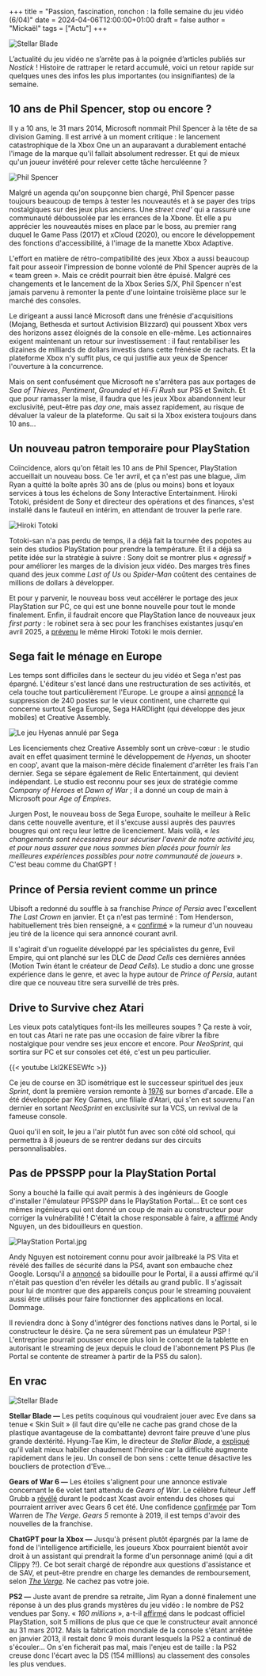 +++
title = "Passion, fascination, ronchon : la folle semaine du jeu vidéo (6/04)"
date = 2024-04-06T12:00:00+01:00
draft = false
author = "Mickaël"
tags = ["Actu"]
+++ 

![Stellar Blade](Eve.jpg "N'est-ce point le week-end que je vois poindre derrière les persiennes ?")

L’actualité du jeu vidéo ne s’arrête pas à la poignée d’articles publiés sur *Nostick* ! Histoire de rattraper le retard accumulé, voici un retour rapide sur quelques unes des infos les plus importantes (ou insignifiantes) de la semaine.

## 10 ans de Phil Spencer, stop ou encore ?

Il y a 10 ans, le 31 mars 2014, Microsoft nommait Phil Spencer à la tête de sa division Gaming. Il est arrivé à un moment critique : le lancement catastrophique de la Xbox One un an auparavant a durablement entaché l'image de la marque qu'il fallait absolument redresser. Et qui de mieux qu'un joueur invétéré pour relever cette tâche herculéenne ?

![Phil Spencer](PhilSpencer.jpg "Phil Spencer a remis Xbox sur les bons rails, mais où mènent-ils ? © CC0 1.0 DEED")

Malgré un agenda qu'on soupçonne bien chargé, Phil Spencer passe toujours beaucoup de temps à tester les nouveautés et à se payer des trips nostalgiques sur des jeux plus anciens. Une *street cred'* qui a rassuré une communauté déboussolée par les errances de la Xbone. Et elle a pu apprécier les nouveautés mises en place par le boss, au premier rang duquel le Game Pass (2017) et xCloud (2020), ou encore le développement des fonctions d'accessibilité, à l'image de la manette Xbox Adaptive. 

L'effort en matière de rétro-compatibilité des jeux Xbox a aussi beaucoup fait pour asseoir l'impression de bonne volonté de Phil Spencer auprès de la « team green ». Mais ce crédit pourrait bien être épuisé. Malgré ces changements et le lancement de la Xbox Series S/X, Phil Spencer n'est jamais parvenu à remonter la pente d'une lointaine troisième place sur le marché des consoles. 

Le dirigeant a aussi lancé Microsoft dans une frénésie d'acquisitions (Mojang, Bethesda et surtout Activision Blizzard) qui poussent Xbox vers des horizons assez éloignés de la console en elle-même. Les actionnaires exigent maintenant un retour sur investissement : il faut rentabiliser les dizaines de milliards de dollars investis dans cette frénésie de rachats. Et la plateforme Xbox n'y suffit plus, ce qui justifie aux yeux de Spencer l'ouverture à la concurrence. 

Mais on sent confusément que Microsoft ne s'arrêtera pas aux portages de *Sea of Thieves*, *Pentiment*, *Grounded* et *Hi-Fi Rush* sur PS5 et Switch. Et que pour ramasser la mise, il faudra que les jeux Xbox abandonnent leur exclusivité, peut-être pas *day one*, mais assez rapidement, au risque de dévaluer la valeur de la plateforme. Qu sait si la Xbox existera toujours dans 10 ans…

## Un nouveau patron temporaire pour PlayStation

Coïncidence, alors qu'on fêtait les 10 ans de Phil Spencer, PlayStation accueillait un nouveau boss. Ce 1er avril, et ça n'est pas une blague, Jim Ryan a quitté la boîte après 30 ans de (plus ou moins) bons et loyaux services à tous les échelons de Sony Interactive Entertainment. Hiroki Totoki, président de Sony et directeur des opérations et des finances, s'est installé dans le fauteuil en intérim, en attendant de trouver la perle rare.

![Hiroki Totoki](HirokiTotoki.jpg "Hiroki Totoki a temporairement pris le fauteuil de Jim Ryan.")

Totoki-san n'a pas perdu de temps, il a déjà fait la tournée des popotes au sein des studios PlayStation pour prendre la température. Et il a déjà sa petite idée sur la stratégie à suivre : Sony doit se montrer plus « *agressif* » pour améliorer les marges de la division jeux vidéo. Des marges très fines quand des jeux comme *Last of Us* ou *Spider-Man* coûtent des centaines de millions de dollars à développer.

Et pour y parvenir, le nouveau boss veut accélérer le portage des jeux PlayStation sur PC, ce qui est une bonne nouvelle pour tout le monde finalement. Enfin, il faudrait encore que PlayStation lance de nouveaux jeux *first party* : le robinet sera à sec pour les franchises existantes jusqu'en avril 2025, a [prévenu](https://www.ign.com/articles/sony-will-not-release-any-new-major-existing-playstation-franchise-titles-before-april-2025) le même Hiroki Totoki le mois dernier.

## Sega fait le ménage en Europe

Les temps sont difficiles dans le secteur du jeu vidéo et Sega n'est pas épargné. L'éditeur s'est lancé dans une restructuration de ses activités, et cela touche tout particulièrement l'Europe. Le groupe a ainsi [annoncé](https://www.gamesindustry.biz/sega-sells-relic-and-will-cut-240-jobs-across-uk-studios) la suppression de 240 postes sur le vieux continent, une charrette qui concerne surtout Sega Europe, Sega HARDlight (qui développe des jeux mobiles) et Creative Assembly.

![Le jeu Hyenas annulé par Sega](Hyenas-Sega.jpg "Personne ne chassera les peluches de Sonic dans Hyenas.")

Les licenciements chez Creative Assembly sont un crève-cœur : le studio avait en effet quasiment terminé le développement de *Hyenas*, un shooter en coop', avant que la maison-mère décide finalement d'arrêter les frais l'an dernier. Sega se sépare également de Relic Entertainment, qui devient indépendant. Le studio est reconnu pour ses jeux de stratégie comme *Company of Heroes* et *Dawn of War* ; il a donné un coup de main à Microsoft pour *Age of Empires*.

Jurgen Post, le nouveau boss de Sega Europe, souhaite le meilleur à Relic dans cette nouvelle aventure, et il s'excuse aussi auprès des pauvres bougres qui ont reçu leur lettre de licenciement. Mais voilà, « *les changements sont nécessaires pour sécuriser l'avenir de notre activité jeu, et pour nous assurer que nous sommes bien placés pour fournir les meilleures expériences possibles pour notre communauté de joueurs* ». C'est beau comme du ChatGPT !

## Prince of Persia revient comme un prince

Ubisoft a redonné du souffle à sa franchise *Prince of Persia* avec l'excellent *The Last Crown* en janvier. Et ça n'est pas terminé : Tom Henderson, habituellement très bien renseigné, a « [confirmé](https://twitter.com/_Tom_Henderson_/status/1775522904727261615) » la rumeur d'un nouveau jeu tiré de la licence qui sera annoncé courant avril. 

Il s'agirait d'un roguelite développé par les spécialistes du genre, Evil Empire, qui ont planché sur les DLC de *Dead Cells* ces dernières années (Motion Twin étant le créateur de *Dead Cells*). Le studio a donc une grosse expérience dans le genre, et avec la hype autour de *Prince of Persia*, autant dire que ce nouveau titre sera surveillé de très près.

## Drive to Survive chez Atari

Les vieux pots catalytiques font-ils les meilleures soupes ? Ça reste à voir, en tout cas Atari ne rate pas une occasion de faire vibrer la fibre nostalgique pour vendre ses jeux encore et encore. Pour *NeoSprint*, qui sortira sur PC et sur consoles cet été, c'est un peu particulier.

{{< youtube Lkl2KESEWfc >}} 

Ce jeu de course en 3D isométrique est le successeur spirituel des jeux *Sprint*, dont la première version remonte à [1976](https://en.wikipedia.org/wiki/Sprint_2) sur bornes d'arcade. Elle a été développée par Key Games, une filiale d'Atari, qui s'en est souvenu l'an dernier en sortant *NeoSprint* en exclusivité sur la VCS, un revival de la fameuse console.

Quoi qu'il en soit, le jeu a l'air plutôt fun avec son côté old school, qui permettra à 8 joueurs de se rentrer dedans sur des circuits personnalisables.

## Pas de PPSSPP pour la PlayStation Portal

Sony a bouché la faille qui avait permis à des ingénieurs de Google d'installer l'émulateur PPSSPP dans le PlayStation Portal… Et ce sont ces mêmes ingénieurs qui ont donné un coup de main au constructeur pour corriger la vulnérabilité ! C'était la chose responsable à faire, a [affirmé](https://twitter.com/theflow0/status/1775141744822071319) Andy Nguyen, un des bidouilleurs en question. 

![PlayStation Portal.jpg](Portal.jpg "Le PlayStation Portal équipé de l'émulateur PPSSPP. © Andy Nguyen")

Andy Nguyen est notoirement connu pour avoir jailbreaké la PS Vita et révélé des failles de sécurité dans la PS4, avant son embauche chez Google. Lorsqu'il a [annoncé](https://twitter.com/theflow0/status/1759627938910089575) sa bidouille pour le Portal, il a aussi affirmé qu'il n'était pas question d'en révéler les détails au grand public. Il s'agissait pour lui de montrer que des appareils conçus pour le streaming pouvaient aussi être utilisés pour faire fonctionner des applications en local. Dommage.

Il reviendra donc à Sony d'intégrer des fonctions natives dans le Portal, si le constructeur le désire. Ça ne sera sûrement pas un émulateur PSP ! L'entreprise pourrait pousser encore plus loin le concept de la tablette en autorisant le streaming de jeux depuis le cloud de l'abonnement PS Plus (le Portal se contente de streamer à partir de la PS5 du salon).

## En vrac

![Stellar Blade](StellarBlade.jpg "")

**Stellar Blade —** Les petits coquinous qui voudraient jouer avec Eve dans sa tenue « Skin Suit » (il faut dire qu'elle ne cache pas grand chose de la plastique avantageuse de la combattante) devront faire preuve d'une plus grande dextérité. Hyung-Tae Kim, le directeur de *Stellar Blade*, a [expliqué](https://www.famitsu.com/news/202403/27338068.html) qu'il valait mieux habiller chaudement l'héroïne car la difficulté augmente rapidement dans le jeu. Un conseil de bon sens : cette tenue désactive les boucliers de protection d'Eve…

**Gears of War 6 —** Les étoiles s'alignent pour une annonce estivale concernant le 6e volet tant attendu de *Gears of War*. Le célèbre fuiteur Jeff Grubb a [révélé](https://www.youtube.com/watch?v=yurkUBMTAWw) durant le podcast Xcast avoir entendu des choses qui pourraient arriver avec Gears 6 cet été. Une confidence [confirmée](https://twitter.com/tomwarren/status/1775874925850513581) par Tom Warren de *The Verge*. *Gears 5* remonte à 2019, il est temps d'avoir des nouvelles de la franchise.

**ChatGPT pour la Xbox —** Jusqu'à présent plutôt épargnés par la lame de fond de l'intelligence artificielle, les joueurs Xbox pourraient bientôt avoir droit à un assistant qui prendrait la forme d'un personnage animé (qui a dit Clippy ?!). Ce bot serait chargé de répondre aux questions d'assistance et de SAV, et peut-être prendre en charge les demandes de remboursement, selon *[The Verge](https://www.theverge.com/2024/4/2/24118728/microsoft-xbox-ai-chatbot-testing)*. Ne cachez pas votre joie.

**PS2 —** Juste avant de prendre sa retraite, Jim Ryan a donné finalement une réponse à un des plus grands mystères du jeu vidéo : le nombre de PS2 vendues par Sony. « *160 millions* », a-t-il [affirmé](https://blog.playstation.com/2024/03/29/official-playstation-podcast-episode-481-heres-to-you-jim/) dans le podcast officiel PlayStation, soit 5 millions de plus que ce que le constructeur avait annoncé au 31 mars 2012. Mais la fabrication mondiale de la console s'étant arrêtée en janvier 2013, il restait donc 9 mois durant lesquels la PS2 a continué de s'écouler… On s'en ficherait pas mal, mais l'enjeu est de taille : la PS2 creuse donc l'écart avec la DS (154 milllions) au classement des consoles les plus vendues.